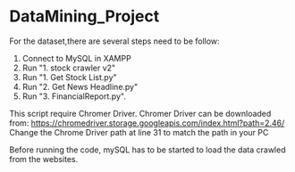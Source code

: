 # DataMining_Project
For the dataset,there are several steps need to be follow:
1. Connect to MySQL in XAMPP
2. Run "1. stock crawler v2"
3. Run "1. Get Stock List.py"
4. Run "2. Get News Headline.py"
5. Run "3. FinancialReport.py". 

This script require Chromer Driver.
Chromer Driver can be downloaded from: https://chromedriver.storage.googleapis.com/index.html?path=2.46/
Change the Chrome Driver path at line 31 to match the path in your PC

Before running the code, mySQL has to be started to load the data crawled from the websites.
